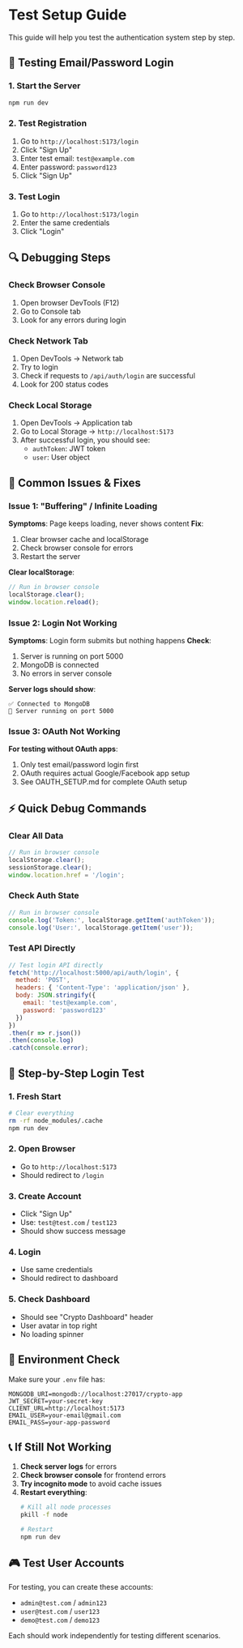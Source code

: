 # Test Setup Guide

This guide will help you test the authentication system step by step.

## 🧪 Testing Email/Password Login

### 1. Start the Server
```bash
npm run dev
```

### 2. Test Registration
1. Go to `http://localhost:5173/login`
2. Click "Sign Up"
3. Enter test email: `test@example.com`
4. Enter password: `password123`
5. Click "Sign Up"

### 3. Test Login
1. Go to `http://localhost:5173/login`
2. Enter the same credentials
3. Click "Login"

## 🔍 Debugging Steps

### Check Browser Console
1. Open browser DevTools (F12)
2. Go to Console tab
3. Look for any errors during login

### Check Network Tab
1. Open DevTools → Network tab
2. Try to login
3. Check if requests to `/api/auth/login` are successful
4. Look for 200 status codes

### Check Local Storage
1. Open DevTools → Application tab
2. Go to Local Storage → `http://localhost:5173`
3. After successful login, you should see:
   - `authToken`: JWT token
   - `user`: User object

## 🚨 Common Issues & Fixes

### Issue 1: "Buffering" / Infinite Loading
**Symptoms**: Page keeps loading, never shows content
**Fix**: 
1. Clear browser cache and localStorage
2. Check browser console for errors
3. Restart the server

**Clear localStorage**:
```javascript
// Run in browser console
localStorage.clear();
window.location.reload();
```

### Issue 2: Login Not Working
**Symptoms**: Login form submits but nothing happens
**Check**:
1. Server is running on port 5000
2. MongoDB is connected
3. No errors in server console

**Server logs should show**:
```
✅ Connected to MongoDB
🚀 Server running on port 5000
```

### Issue 3: OAuth Not Working
**For testing without OAuth apps**:
1. Only test email/password login first
2. OAuth requires actual Google/Facebook app setup
3. See OAUTH_SETUP.md for complete OAuth setup

## ⚡ Quick Debug Commands

### Clear All Data
```javascript
// Run in browser console
localStorage.clear();
sessionStorage.clear();
window.location.href = '/login';
```

### Check Auth State
```javascript
// Run in browser console
console.log('Token:', localStorage.getItem('authToken'));
console.log('User:', localStorage.getItem('user'));
```

### Test API Directly
```javascript
// Test login API directly
fetch('http://localhost:5000/api/auth/login', {
  method: 'POST',
  headers: { 'Content-Type': 'application/json' },
  body: JSON.stringify({
    email: 'test@example.com',
    password: 'password123'
  })
})
.then(r => r.json())
.then(console.log)
.catch(console.error);
```

## 🎯 Step-by-Step Login Test

### 1. Fresh Start
```bash
# Clear everything
rm -rf node_modules/.cache
npm run dev
```

### 2. Open Browser
- Go to `http://localhost:5173`
- Should redirect to `/login`

### 3. Create Account
- Click "Sign Up"
- Use: `test@test.com` / `test123`
- Should show success message

### 4. Login
- Use same credentials
- Should redirect to dashboard

### 5. Check Dashboard
- Should see "Crypto Dashboard" header
- User avatar in top right
- No loading spinner

## 🔧 Environment Check

Make sure your `.env` file has:
```env
MONGODB_URI=mongodb://localhost:27017/crypto-app
JWT_SECRET=your-secret-key
CLIENT_URL=http://localhost:5173
EMAIL_USER=your-email@gmail.com
EMAIL_PASS=your-app-password
```

## 📞 If Still Not Working

1. **Check server logs** for errors
2. **Check browser console** for frontend errors
3. **Try incognito mode** to avoid cache issues
4. **Restart everything**:
   ```bash
   # Kill all node processes
   pkill -f node
   
   # Restart
   npm run dev
   ```

## 🎮 Test User Accounts

For testing, you can create these accounts:
- `admin@test.com` / `admin123`
- `user@test.com` / `user123`
- `demo@test.com` / `demo123`

Each should work independently for testing different scenarios.